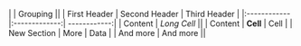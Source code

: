 |              |          Grouping           ||
| First Header | Second Header | Third Header |
|:------------ |:-------------:| ------------:|
| Content      |         *Long Cell*         ||
| Content      |   **Cell**    |         Cell |
| New Section  |     More      |         Data |
| And more     |          And more           ||